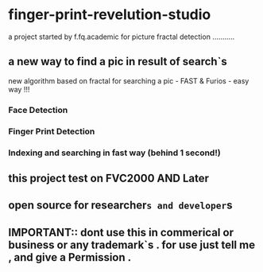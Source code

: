 # finger-print-revelution-studio
a project started by f.fq.academic for picture fractal detection ...........

## a new way to find a pic in result of search`s
new algorithm based on fractal for searching a pic - FAST & Furios - easy way !!!

### Face Detection 
### Finger Print Detection
### Indexing and searching in fast way (behind 1 second!)

## this project test on FVC2000 AND Later
## open source for researcher`s and developer`s
## IMPORTANT:: dont use this in commerical or business or any trademark`s . for use just tell me , and give a Permission .
